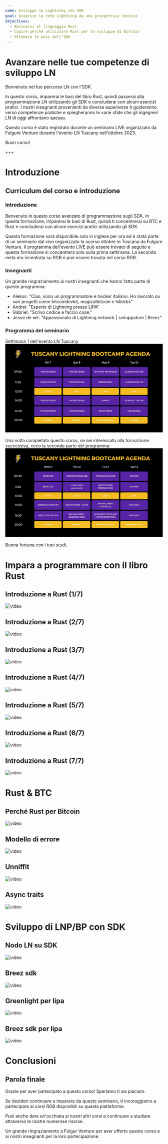 ```yaml
---
name: Sviluppo su Lightning con SDK
goal: Scoprire la rete Lightning da una prospettiva tecnica
objectives:
  - Abituarsi al linguaggio Rust
  - Capire perché utilizzare Rust per lo sviluppo di Bitcoin
  - Ottenere le basi dell'SDK
---
```


# Avanzare nelle tue competenze di sviluppo LN

Benvenuto nel tuo percorso LN con l'SDK.

In questo corso, imparerai le basi del libro Rust, quindi passerai alla programmazione LN utilizzando gli SDK e concluderai con alcuni esercizi pratici. I nostri insegnanti provenienti da diverse esperienze ti guideranno verso competenze pratiche e spiegheranno le varie sfide che gli ingegneri LN di oggi affrontano spesso.

Questo corso è stato registrato durante un seminario LIVE organizzato da Fulgure Venture durante l'evento LN Tuscany nell'ottobre 2023.

Buon corso!

+++

# Introduzione

## Curriculum del corso e introduzione

### Introduzione

Benvenuto in questo corso avanzato di programmazione sugli SDK. In questa formazione, imparerai le basi di Rust, quindi ti concentrerai su BTC e Rust e concluderai con alcuni esercizi pratici utilizzando gli SDK.

Questa formazione sarà disponibile solo in inglese per ora ed è stata parte di un seminario dal vivo organizzato lo scorso ottobre in Toscana da Fulgure Venture. Il programma dell'evento LIVE può essere trovato di seguito e questa formazione si concentrerà solo sulla prima settimana. La seconda metà era incentrata su RGB e può essere trovata nel corso RGB.

### Insegnanti

Un grande ringraziamento ai nostri insegnanti che hanno fatto parte di questo programma:

- Alekos: "Ciao, sono un programmatore e hacker italiano. Ho lavorato su vari progetti come bitcoindevkit, magicalbitcoin e h4ckbs"
- Andrei: "Esperto di Lightning presso LIPA"
- Gabriel: "Scrivo codice e faccio cose."
- Jesse de wit: "Appassionato di Lightning network | sviluppatore | Breez"

### Programma del seminario

Settimana 1 dell'evento LN Tuscany
![image](assets\1.jpg)

Una volta completato questo corso, se sei interessato alla formazione successiva, ecco la seconda parte del programma:
![image](assets\2.jpg)

Buona fortuna con i tuoi studi.

# Impara a programmare con il libro Rust

## Introduzione a Rust (1/7)

![video](https://www.youtube.com/watch?v=aZYhDXE_Gas)

## Introduzione a Rust (2/7)

![video](https://youtu.be/Xm8eCv4LQPc)

## Introduzione a Rust (3/7)

![video](https://youtu.be/R8NeHvHT0uc)

## Introduzione a Rust (4/7)

![video](https://youtu.be/et8pKvYiO4c)

## Introduzione a Rust (5/7)

![video](https://youtu.be/PxQkVmxOc40)

## Introduzione a Rust (6/7)

![video](https://youtu.be/3C6hl9BW-Ho)

## Introduzione a Rust (7/7)

![video](https://youtu.be/SBDcb_AauHM)

# Rust & BTC

## Perché Rust per Bitcoin

![video](https://youtu.be/veLj2w6ulpc)

## Modello di errore

![video](https://youtu.be/X3VKhLtKTRU)

## Unniffit

![video](https://youtu.be/zro9GQpJrH0)

## Async traits

![video](https://youtu.be/cz66eTfk0lw)

# Sviluppo di LNP/BP con SDK

## Nodo LN su SDK
![video](https://youtu.be/aEzpxuhLdeo)
## Breez sdk

![video](https://youtu.be/M3ad9BE6ovo)

## Greenlight per lipa

![video](https://youtu.be/gKiIPF4apeE)

## Breez sdk per lipa

![video](https://youtu.be/6VaIVvBKjLY)

# Conclusioni

## Parola finale

Grazie per aver partecipato a questo corso! Speriamo ti sia piaciuto.

Se desideri continuare a imparare da questo seminario, ti incoraggiamo a partecipare ai corsi RGB disponibili su questa piattaforma.

Puoi anche dare un'occhiata ai nostri altri corsi e continuare a studiare attraverso le nostre numerose risorse.

Un grande ringraziamento a Fulgur Venture per aver offerto questo corso e ai nostri insegnanti per la loro partecipazione.
